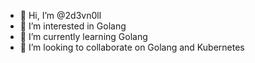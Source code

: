 - 👋 Hi, I’m @2d3vn0ll
- 👀 I’m interested in Golang
- 🌱 I’m currently learning Golang
- 💞️ I’m looking to collaborate on Golang and Kubernetes

<!---
2d3vn0ll/2d3vn0ll is a ✨ special ✨ repository because its `README.md` (this file) appears on your GitHub profile.
You can click the Preview link to take a look at your changes.
--->

